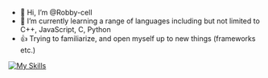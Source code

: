 - 👋 Hi, I’m @Robby-cell
- 🌱 I’m currently learning a range of languages including but not limited to C++, JavaScript, C, Python
- 👍 Trying to familiarize, and open myself up to new things (frameworks etc.)

[![My Skills](https://skillicons.dev/icons?i=cpp,py,html,css,js,java,git,github,nodejs,react,qt)](https://skillicons.dev)
